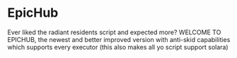 # EpicHub

Ever liked the radiant residents script and expected more? WELCOME TO EPICHUB, the newest and better improved version with anti-skid capabilities which supports every executor (this also makes all yo script support solara)
